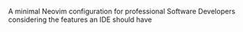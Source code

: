 A minimal Neovim configuration for professional Software Developers considering the features an IDE should have
